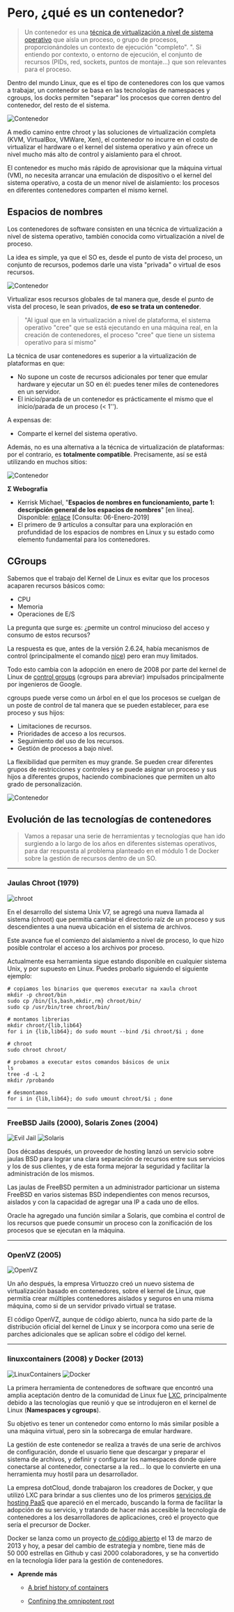 # Pero, ¿qué es un contenedor?

> Un contenedor es una [técnica de virtualización a nivel de sistema operativo](https://es.wikipedia.org/wiki/Virtualizaci%C3%B3n_a_nivel_de_sistema_operativo) que aísla un proceso, o grupo de procesos, proporcionándoles un contexto de ejecución "completo". ". Si entiendo por contexto, o entorno de ejecución, el conjunto de recursos (PIDs, red, sockets, puntos de montaje...) que son relevantes para el proceso.

Dentro del mundo Linux, que es el tipo de contenedores con los que vamos a trabajar, un contenedor se basa en las tecnologías de namespaces y cgroups, los docks permiten "separar" los procesos que corren dentro del contenedor, del resto de el sistema.

![Contenedor](./../_media/01/contedor.png)

A medio camino entre chroot y las soluciones de virtualización completa (KVM, VirtualBox, VMWare, Xen), el contenedor no incurre en el costo de virtualizar el hardware o el kernel del sistema operativo y aún ofrece un nivel mucho más alto de control y aislamiento para el chroot.

El contenedor es mucho más rápido de aprovisionar que la máquina virtual (VM), no necesita arrancar una emulación de dispositivo o el kernel del sistema operativo, a costa de un menor nivel de aislamiento: los procesos en diferentes contenedores comparten el mismo kernel.
## Espacios de nombres

Los contenedores de software consisten en una técnica de virtualización a nivel de sistema operativo, también conocida como virtualización a nivel de proceso.

La idea es simple, ya que el SO es, desde el punto de vista del proceso, un conjunto de recursos, podemos darle una vista "privada" o virtual de esos recursos.

![Contenedor](./../_media/01/contedor1.png)

Virtualizar esos recursos globales de tal manera que, desde el punto de vista del proceso, le sean privados, **de eso se trata un contenedor**.

> "Al igual que en la virtualización a nivel de plataforma, el sistema operativo "cree" que se está ejecutando en una máquina real, en la creación de contenedores, el proceso "cree" que tiene un sistema operativo para sí mismo"

La técnica de usar contenedores es superior a la virtualización de plataformas en que:

- No supone un coste de recursos adicionales por tener que emular hardware y ejecutar un SO en él: puedes tener miles de contenedores en un servidor.
- El inicio/parada de un contenedor es prácticamente el mismo que el inicio/parada de un proceso (< 1'').

A expensas de:

- Comparte el kernel del sistema operativo.

Además, no es una alternativa a la técnica de virtualización de plataformas: por el contrario, es **totalmente compatible**. Precisamente, así se está utilizando en muchos sitios:

![Contenedor](./../_media/01/contedor2.png)

**Σ Webografía**
- Kerrisk Michael, "**Espacios de nombres en funcionamiento, parte 1: descripción general de los espacios de nombres**" [en línea]. Disponible: [enlace](https://lwn.net/Articles/531114/) [Consulta: 06-Enero-2019]
 - El primero de 9 artículos a consultar para una exploración en profundidad de los espacios de nombres en Linux y su estado como elemento fundamental para los contenedores.
 ## CGroups

Sabemos que el trabajo del Kernel de Linux es evitar que los procesos acaparen recursos básicos como:

- CPU
- Memoria
- Operaciones de E/S

La pregunta que surge es: ¿permite un control minucioso del acceso y consumo de estos recursos?

La respuesta es que, antes de la versión 2.6.24, había mecanismos de control (principalmente el comando [nice](https://linux.die.net/man/1/nice)) pero eran muy limitados.

Todo esto cambia con la adopción en enero de 2008 por parte del kernel de Linux de [control groups](https://wiki.archlinux.org/index.php/cgroups) (cgroups para abreviar) impulsados ​​principalmente por ingenieros de Google.

cgroups puede verse como un árbol en el que los procesos se cuelgan de un poste de control de tal manera que se pueden establecer, para ese proceso y sus hijos:

- Limitaciones de recursos.
- Prioridades de acceso a los recursos.
- Seguimiento del uso de los recursos.
- Gestión de procesos a bajo nivel.

La flexibilidad que permiten es muy grande. Se pueden crear diferentes grupos de restricciones y controles y se puede asignar un proceso y sus hijos a diferentes grupos, haciendo combinaciones que permiten un alto grado de personalización.

![Contenedor](./../_media/01/contedor3.png)
## Evolución de las tecnologías de contenedores

> Vamos a repasar una serie de herramientas y tecnologías que han ido surgiendo a lo largo de los años en diferentes sistemas operativos, para dar respuesta al problema planteado en el módulo 1 de Docker sobre la gestión de recursos dentro de un SO.

---
### **Jaulas Chroot (1979)**

![chroot](./../_media/01/chroot.png)

En el desarrollo del sistema Unix V7, se agregó una nueva llamada al sistema (chroot) que permitía cambiar el directorio raíz de un proceso y sus descendientes a una nueva ubicación en el sistema de archivos.

Este avance fue el comienzo del aislamiento a nivel de proceso, lo que hizo posible controlar el acceso a los archivos por proceso.

Actualmente esa herramienta sigue estando disponible en cualquier sistema Unix, y por supuesto en Linux. Puedes probarlo siguiendo el siguiente ejemplo:

```shell
# copiamos los binarios que queremos executar na xaula chroot
mkdir -p chroot/bin
sudo cp /bin/{ls,bash,mkdir,rm} chroot/bin/
sudo cp /usr/bin/tree chroot/bin/
```

```shell
# montamos librerias
mkdir chroot/{lib,lib64}
for i in {lib,lib64}; do sudo mount --bind /$i chroot/$i ; done
```

```shell
# chroot
sudo chroot chroot/
```

```shell
# probamos a executar estos comandos básicos de unix
ls
tree -d -L 2
mkdir /probando
```

```shell
# desmontamos
for i in {lib,lib64}; do sudo umount chroot/$i ; done
```

---

### **FreeBSD Jails (2000), Solaris Zones (2004)**

![Evil Jail](./../_media/01/evil_jail.png)
![Solaris](./../_media/01/solaris.png)

Dos décadas después, un proveedor de hosting lanzó un servicio sobre jaulas BSD para lograr una clara separación de recursos entre sus servicios y los de sus clientes, y de esta forma mejorar la seguridad y facilitar la administración de los mismos.

Las jaulas de FreeBSD permiten a un administrador particionar un sistema FreeBSD en varios sistemas BSD independientes con menos recursos, aislados y con la capacidad de agregar una IP a cada uno de ellos.

Oracle ha agregado una función similar a Solaris, que combina el control de los recursos que puede consumir un proceso con la zonificación de los procesos que se ejecutan en la máquina.

---

### **OpenVZ (2005)**

![OpenVZ](./../_media/01/opevz.png)

Un año después, la empresa Virtuozzo creó un nuevo sistema de virtualización basado en contenedores, sobre el kernel de Linux, que permitía crear múltiples contenedores aislados y seguros en una misma máquina, como si de un servidor privado virtual se tratase.

El código OpenVZ, aunque de código abierto, nunca ha sido parte de la distribución oficial del kernel de Linux y se incorpora como una serie de parches adicionales que se aplican sobre el código del kernel.

---

### **linuxcontainers (2008) y Docker (2013)**

![LinuxContainers](./../_media/01/linuxcontainers.png)
![Docker](./../_media/01/docker_logo.png)

La primera herramienta de contenedores de software que encontró una amplia aceptación dentro de la comunidad de Linux fue [LXC](https://linuxcontainers.org/), principalmente debido a las tecnologías que reunió y que se introdujeron en el kernel de Linux (**Namespaces y cgroups**).

Su objetivo es tener un contenedor como entorno lo más similar posible a una máquina virtual, pero sin la sobrecarga de emular hardware.

La gestión de este contenedor se realiza a través de una serie de archivos de configuración, donde el usuario tiene que descargar y preparar el sistema de archivos, y definir y configurar los namespaces donde quiere conectarse al contenedor, conectarse a la red... lo que lo convierte en una herramienta muy hostil para un desarrollador.

La empresa dotCloud, donde trabajaron los creadores de Docker, y que utilizó LXC para brindar a sus clientes uno de los primeros [servicios de hosting PaaS](https://azure.microsoft.com/es-es/overview/what-is-paas/) que apareció en el mercado, buscando la forma de facilitar la adopción de su servicio, y tratando de hacer más accesible la tecnología de contenedores a los desarrolladores de aplicaciones, creó el proyecto que sería el precursor de Docker.

Docker se lanza como un proyecto [de código abierto](https://github.com/moby/moby) el 13 de marzo de 2013 y hoy, a pesar del cambio de estrategia y nombre, tiene más de 50 000 estrellas en Github y casi 2000 colaboradores, y se ha convertido en la tecnología líder para la gestión de contenedores.

* **Aprende más**

   - [A brief history of containers](https://blog.aquasec.com/a-brief-history-of-containers-from-1970s-chroot-to-docker-2016)

   - [Confining the omnipotent root](http://phk.freebsd.dk/pubs/sane2000-jail.pdf)
